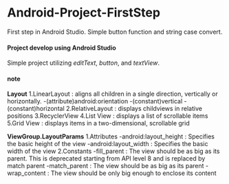 # Android-Project-FirstStep
First step in Android Studio. Simple button function and string case convert.

#### Project develop using Android Studio

Simple project utilizing *editText*, *button*, and *textView*. 



#### note
**Layout**
	1.LinearLayout : aligns all children in a single direction, vertically or horizontally.
		-(attribute)android:orientation
			-(constant)vertical
			-(constant)horizontal
	2.RelativeLayout : displays childviews in relative positions
	3.RecyclerView
	4.List View : displays a list of scrollable items
	5.Grid View : displays items in a two-dimensional, scrollable grid

**ViewGroup.LayoutParams**
	1.Attributes
		-android:layout_height : Specifies the basic height of the view
		-android:layout_width : Specifies the basic width of the view
	2.Constants
		-fill_parent : The view should be as big as its parent. This is deprecated starting from API level 8 and is replaced by match parent
		-match_parent : The view should be as big as its parent
		-wrap_content : The view should be only big enough to enclose its content
		
